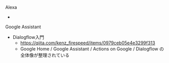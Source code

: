 Alexa

+ 


Google Assistant

- Dialogflow入門
  - https://qiita.com/kenz_firespeed/items/0979ceb05e4e3299f313
  - Google Home / Google Assistant / Actions on Google / Dialogflow の全体像が整理されている
  
  
